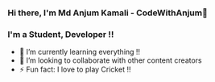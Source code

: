### Hi there, I'm Md Anjum Kamali - CodeWithAnjum👋


### I'm a Student, Developer !!
- 🌱 I’m currently learning everything !!
- 👯 I’m looking to collaborate with other content creators
- ⚡ Fun fact: I love to play Cricket !!
 

 


 

